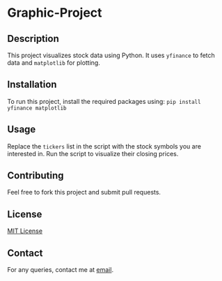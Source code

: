 # Graphic-Project

## Description
This project visualizes stock data using Python. It uses `yfinance` to fetch data and `matplotlib` for plotting.

## Installation
To run this project, install the required packages using: `pip install yfinance matplotlib`

## Usage
Replace the `tickers` list in the script with the stock symbols you are interested in. Run the script to visualize their closing prices.

## Contributing
Feel free to fork this project and submit pull requests.

## License
[MIT License](LICENSE)

## Contact
For any queries, contact me at [email](mailto:noam.mansouri1@gmail.com).

